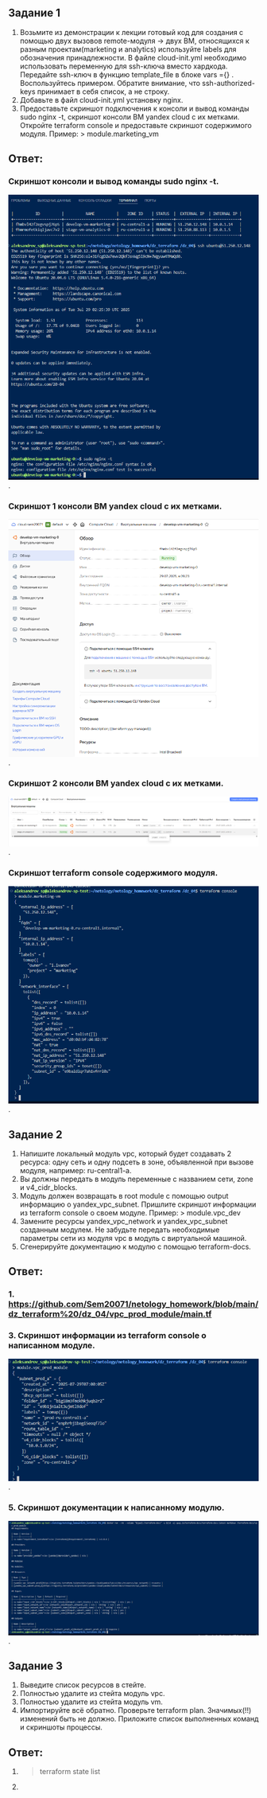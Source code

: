 ## Задание 1
1. Возьмите из демонстрации к лекции готовый код для создания с помощью двух вызовов remote-модуля -> двух ВМ, относящихся к разным проектам(marketing и analytics) используйте labels для обозначения принадлежности. В файле cloud-init.yml необходимо использовать переменную для ssh-ключа вместо хардкода. Передайте ssh-ключ в функцию template_file в блоке vars ={} . Воспользуйтесь примером. Обратите внимание, что ssh-authorized-keys принимает в себя список, а не строку.
2. Добавьте в файл cloud-init.yml установку nginx.
3. Предоставьте скриншот подключения к консоли и вывод команды sudo nginx -t, скриншот консоли ВМ yandex cloud с их метками. Откройте terraform console и предоставьте скриншот содержимого модуля. Пример: > module.marketing_vm

## Ответ:
### Скриншот консоли и вывод команды sudo nginx -t.
![Скриншот консоли и вывод команды sudo nginx -t](https://github.com/Sem20071/netology_homework/blob/main/dz_terraform%20/dz_04/images/terraform-04-01-1.png).
### Скриншот 1 консоли ВМ yandex cloud с их метками.
![скриншот консоли ВМ yandex cloud с их метками 1](https://github.com/Sem20071/netology_homework/blob/main/dz_terraform%20/dz_04/images/terraform-04-01-2.png).
### Скриншот 2 консоли ВМ yandex cloud с их метками.
![скриншот консоли ВМ yandex cloud с их метками 2](https://github.com/Sem20071/netology_homework/blob/main/dz_terraform%20/dz_04/images/terraform-04-01-3.png).
### Скриншот terraform console содержимого модуля.
![скриншот terraform console](https://github.com/Sem20071/netology_homework/blob/main/dz_terraform%20/dz_04/images/terraform-04-01-4.png).

## Задание 2
1. Напишите локальный модуль vpc, который будет создавать 2 ресурса: одну сеть и одну подсеть в зоне, объявленной при вызове модуля, например: ru-central1-a.
2. Вы должны передать в модуль переменные с названием сети, zone и v4_cidr_blocks.
3. Модуль должен возвращать в root module с помощью output информацию о yandex_vpc_subnet. Пришлите скриншот информации из terraform console о своем модуле. Пример: > module.vpc_dev
4. Замените ресурсы yandex_vpc_network и yandex_vpc_subnet созданным модулем. Не забудьте передать необходимые параметры сети из модуля vpc в модуль с виртуальной машиной.
5. Сгенерируйте документацию к модулю с помощью terraform-docs.

## Ответ:
### 1. https://github.com/Sem20071/netology_homework/blob/main/dz_terraform%20/dz_04/vpc_prod_module/main.tf
### 3. Cкриншот информации из terraform console о написанном модуле.
![Скриншот консоли](https://github.com/Sem20071/netology_homework/blob/main/dz_terraform%20/dz_04/images/terraform-04-02-3.png).
### 5. Скриншот документации к написанному модулю.
![Скриншот консоли](https://github.com/Sem20071/netology_homework/blob/main/dz_terraform%20/dz_04/images/terraform-04-02-4.png).

## Задание 3
1. Выведите список ресурсов в стейте.
2. Полностью удалите из стейта модуль vpc.
3. Полностью удалите из стейта модуль vm.
4. Импортируйте всё обратно. Проверьте terraform plan. Значимых(!!) изменений быть не должно. Приложите список выполненных команд и скриншоты процессы.

## Ответ:
1.  > terraform state list
2.  


